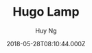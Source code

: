 ---
title: Hugo Lamp
github: https://github.com/huyb1991/hugo-lamp
demo: https://themes.gohugo.io/theme/hugo-lamp/
author: Huy Ng
ssg:
  - Hugo
cms:
  - No Cms
date: 2018-05-28T08:10:44.000Z
description: A light Hugo AMP responsive theme for blogger ⚡.
stale: false
---